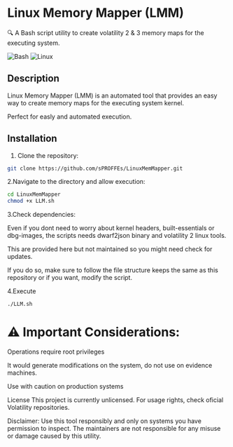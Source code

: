 
# Linux Memory Mapper (LMM)

🔍 A Bash script utility to create volatility 2 & 3 memory maps for the executing system.

![Bash](https://img.shields.io/badge/-Bash-4EAA25?logo=gnu-bash&logoColor=white)
![Linux](https://img.shields.io/badge/-Linux-FCC624?logo=linux&logoColor=black)

## Description

Linux Memory Mapper (LMM) is an automated tool that provides an easy way to create memory maps for the executing system kernel.

Perfect for easly and automated execution.

## Installation

1. Clone the repository:

```bash
git clone https://github.com/sPROFFEs/LinuxMemMapper.git
```

2.Navigate to the directory and allow execution:

```bash
cd LinuxMemMapper
chmod +x LLM.sh
```

3.Check dependencies: 

Even if you dont need to worry about kernel headers, built-essentials or dbg-images, the scripts needs dwarf2json binary and volatility 2 linux tools.

This are provided here but not maintained so you might need check for updates.

If you do so, make sure to follow the file structure keeps the same as this repository or if you want, modify the script. 

4.Execute 

```bash
./LLM.sh
```


# ⚠️ Important Considerations:

Operations require root privileges

It would generate modifications on the system, do not use on evidence machines. 

Use with caution on production systems

License
This project is currently unlicensed. For usage rights, check oficial Volatility repositories.

Disclaimer: Use this tool responsibly and only on systems you have permission to inspect. The maintainers are not responsible for any misuse or damage caused by this utility.
